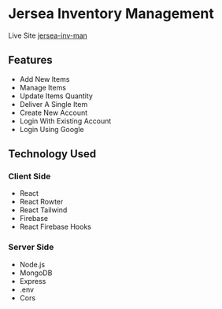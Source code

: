 # Jersea Inventory Management

Live Site [jersea-inv-man](https://jersea-inv-man.web.app/)

## Features 

* Add New Items
* Manage Items
* Update Items Quantity
* Deliver A Single Item
* Create New Account
* Login With Existing Account
* Login Using Google

## Technology Used

### Client Side

* React
* React Rowter
* React Tailwind
* Firebase
* React Firebase Hooks

### Server Side

* Node.js
* MongoDB
* Express
* .env
* Cors
